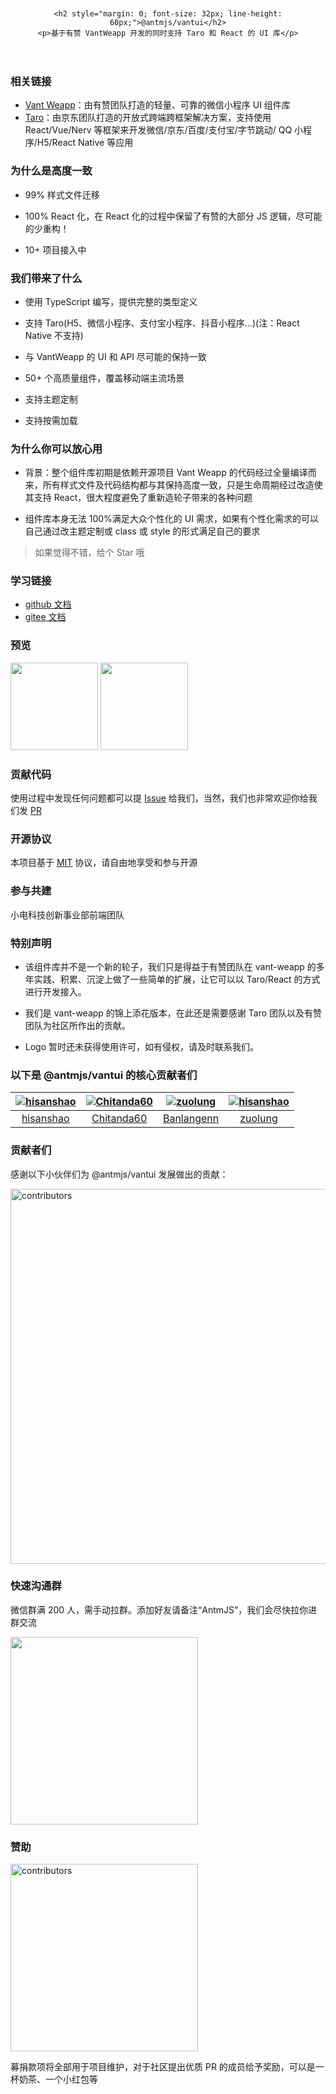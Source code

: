 <div class="card">
  <div class="intro" style="text-align: center; padding: 20px;">
 
    <h2 style="margin: 0; font-size: 32px; line-height: 60px;">@antmjs/vantui</h2>
    <p>基于有赞 VantWeapp 开发的同时支持 Taro 和 React 的 UI 库</p>
  </div>
</div>

### 相关链接

- [Vant Weapp](https://github.com/youzan/vant-weapp)：由有赞团队打造的轻量、可靠的微信小程序 UI 组件库
- [Taro](https://github.com/NervJS/taro)：由京东团队打造的开放式跨端跨框架解决方案，支持使用 React/Vue/Nerv 等框架来开发微信/京东/百度/支付宝/字节跳动/ QQ 小程序/H5/React Native 等应用

### 为什么是高度一致

- 99% 样式文件迁移

- 100% React 化，在 React 化的过程中保留了有赞的大部分 JS 逻辑，尽可能的少重构！

- 10+ 项目接入中

### 我们带来了什么

- 使用 TypeScript 编写，提供完整的类型定义

- 支持 Taro(H5、微信小程序、支付宝小程序、抖音小程序...)(注：React Native 不支持)

- 与 VantWeapp 的 UI 和 API 尽可能的保持一致

- 50+ 个高质量组件，覆盖移动端主流场景

- 支持主题定制

- 支持按需加载

### 为什么你可以放心用

- 背景：整个组件库初期是依赖开源项目 Vant Weapp 的代码经过全量编译而来，所有样式文件及代码结构都与其保持高度一致，只是生命周期经过改造使其支持 React，很大程度避免了重新造轮子带来的各种问题

- 组件库本身无法 100%满足大众个性化的 UI 需求，如果有个性化需求的可以自己通过改主题定制或 class 或 style 的形式满足自己的要求

> 如果觉得不错，给个 Star 哦

### 学习链接

- [github 文档](https://antmjs.github.io/vantui/#/home)
- [gitee 文档](https://antm-js.gitee.io/vantui/#/home)

### 预览

<img style="width: 140px; height: 140px; box-shadow: none;" src="https://antm-js.gitee.io/resource/vantui-weapp.png" />
<img style="width: 140px; height: 140px; box-shadow: none;" src="https://antm-js.gitee.io/resource/vantui-h5.png" />

### 贡献代码

使用过程中发现任何问题都可以提 [Issue](https://github.com/antmjs/vantui/issues) 给我们，当然，我们也非常欢迎你给我们发 [PR](https://github.com/antmjs/vantui/pulls)

### 开源协议

本项目基于 [MIT](https://zh.wikipedia.org/wiki/MIT%E8%A8%B1%E5%8F%AF%E8%AD%89) 协议，请自由地享受和参与开源

### 参与共建

小电科技创新事业部前端团队

### 特别声明

- 该组件库并不是一个新的轮子，我们只是得益于有赞团队在 vant-weapp 的多年实践、积累、沉淀上做了一些简单的扩展，让它可以以 Taro/React 的方式进行开发接入。

- 我们是 vant-weapp 的锦上添花版本，在此还是需要感谢 Taro 团队以及有赞团队为社区所作出的贡献。

- Logo 暂时还未获得使用许可，如有侵权，请及时联系我们。

### 以下是 @antmjs/vantui 的核心贡献者们

| [![hisanshao](https://avatars.githubusercontent.com/u/26359618?s=100&v=4)](https://github.com/hisanshao/) | [![Chitanda60](https://avatars.githubusercontent.com/u/16026533?s=100&v=4)](https://github.com/Chitanda60/) | [![zuolung](https://avatars.githubusercontent.com/u/19684540?s=100&v=4)](https://github.com/Banlangenn/) | [![hisanshao](https://avatars.githubusercontent.com/u/28145148?s=100&v=4)](https://github.com/zuolung/) |
| :-------------------------------------------------------------------------------------------------------: | :---------------------------------------------------------------------------------------------------------: | :------------------------------------------------------------------------------------------------------: | :-----------------------------------------------------------------------------------------------------: |
|                                [hisanshao](https://github.com/hisanshao/)                                 |                                [Chitanda60](https://github.com/Chitanda60/)                                 |                               [Banlangenn](https://github.com/Banlangenn/)                               |                                 [zuolung](https://github.com/zuolung/)                                  |

### 贡献者们

感谢以下小伙伴们为 @antmjs/vantui 发展做出的贡献：

<a href="https://github.com/AntmJS/vantui/graphs/contributors">
  <img style="width:600px;" src="https://opencollective.com/vantuiantmjs/contributors.svg?width=890&button=false" alt="contributors">
</a>

### 快速沟通群

微信群满 200 人，需手动拉群。添加好友请备注“AntmJS”，我们会尽快拉你进群交流

<div style="display:inline-block;">
<img style="width:300px" src="https://antmjs.github.io/vantui/resource/chat.png" />
</div>

### 赞助

 <img style="width:300px" src="https://raw.githubusercontent.com/AntmJS/vantui/main/resource/abcd.png" alt="contributors">

募捐款项将全部用于项目维护，对于社区提出优质 PR 的成员给予奖励，可以是一杯奶茶、一个小红包等
